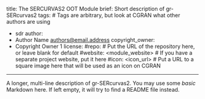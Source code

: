 title: The SERCURVAS2 OOT Module
brief: Short description of gr-SERcurvas2
tags: # Tags are arbitrary, but look at CGRAN what other authors are using
  - sdr
author:
  - Author Name <authors@email.address>
copyright_owner:
  - Copyright Owner 1
license:
#repo: # Put the URL of the repository here, or leave blank for default
#website: <module_website> # If you have a separate project website, put it here
#icon: <icon_url> # Put a URL to a square image here that will be used as an icon on CGRAN
---
A longer, multi-line description of gr-SERcurvas2.
You may use some *basic* Markdown here.
If left empty, it will try to find a README file instead.
